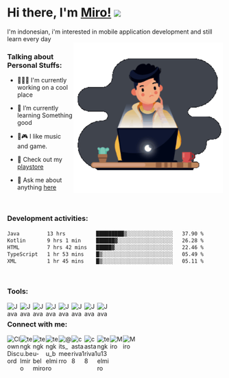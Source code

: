 # Hi there, I'm [Miro!](https://castariva18.github.io/)  <img src="https://github.com/TheDudeThatCode/TheDudeThatCode/blob/master/Assets/Hi.gif" width="29px">

I'm indonesian, i'm interested in mobile application development and still learn every day 
<br>
 <img align="right" alt="GIF" src="https://github.com/castariva18/castariva18/blob/master/animation.gif?raw=true" width="350" height="350" />
 
<h3>Talking about Personal Stuffs:</h3>

- 👨🏽‍💻 I'm currently working on a cool place

- 🌱 I’m currently learning Something good

- 🎹🎮  I like music and game.

- 📱 Check out my [playstore](https://tinyurl.com/suncodeid)

- 💬 Ask me about anything [here](https://github.com/castariva18/castariva18/issues)

<br />
<h3>Development activities:</h3>


<!--START_SECTION:waka-->
```text
Java         13 hrs          █████████▒░░░░░░░░░░░░░░░   37.90 % 
Kotlin       9 hrs 1 min     ██████▓░░░░░░░░░░░░░░░░░░   26.28 % 
HTML         7 hrs 42 mins   █████▓░░░░░░░░░░░░░░░░░░░   22.46 % 
TypeScript   1 hr 53 mins    █▒░░░░░░░░░░░░░░░░░░░░░░░   05.49 % 
XML          1 hr 45 mins    █▒░░░░░░░░░░░░░░░░░░░░░░░   05.11 % 
```
<!--END_SECTION:waka-->

<br/>
<h3>Tools:</h3>
  <img align="left" alt="Java" width="30px" src="https://cdn.iconscout.com/icon/free/png-512/flutter-2038877-1720090.png" />
  <img align="left" alt="Java" width="30px" src="https://cdn4.iconfinder.com/data/icons/logos-3/181/MySQL-128.png" />
  <img align="left" alt="Java" width="30px" src="https://cdn4.iconfinder.com/data/icons/google-i-o-2016/512/google_firebase-2-512.png" />
  <img align="left" alt="Java" width="30px" src="https://2.bp.blogspot.com/-tzm1twY_ENM/XlCRuI0ZkRI/AAAAAAAAOso/BmNOUANXWxwc5vwslNw3WpjrDlgs9PuwQCLcBGAsYHQ/s1600/pasted%2Bimage%2B0.png" />
  <img align="left" alt="Java" width="30px" src="https://upload.wikimedia.org/wikipedia/commons/thumb/9/9a/Visual_Studio_Code_1.35_icon.svg/1024px-Visual_Studio_Code_1.35_icon.svg.png" />
  <img align="left" alt="Java" width="30px" src="https://cdn3.iconfinder.com/data/icons/logos-brands-3/24/logo_brand_brands_logos_adobe_illustrator-512.png" />
  <img align="left" alt="Java" width="30px" src="https://cdn0.iconfinder.com/data/icons/logos-and-brands-adobe/512/3_Xd_Adobe_logo_logos-512.png" />
  <img align="left" alt="Java" width="30px" src="https://miro.medium.com/max/670/0*UTBrDcrJ6SbePBzR" />
<br/>
<h3>Connect with me:</h3>
<a href="https://discord.gg/bhPzjwR">
  <img align="left" alt="Clown Discord" width="30px" src="https://cdn4.iconfinder.com/data/icons/logos-and-brands/512/91_Discord_logo_logos-512.png" />
</a>
<a href="https://www.facebook.com/tengku.belmiro">
  <img align="left" alt="tengku.belmiro" width="30px" src="https://cdn1.iconfinder.com/data/icons/social-media-2285/512/Colored_Facebook3_svg-512.png" />
</a>
<a href="https://www.linkedin.com/in/tengku-belmiro-860a831a0/">
  <img align="left" alt="tengku-belmiro" width="30px" src="https://cdn1.iconfinder.com/data/icons/logotypes/32/square-linkedin-512.png" />
</a>
<a href="https://twitter.com/tengku_belmiro">
  <img align="left" alt="tengku_belmiro" width="30px" src="https://cdn2.iconfinder.com/data/icons/social-media-2285/512/1_Twitter3_colored_svg-512.png" />
</a>
<a href="https://www.instagram.com/its_meerro/">
  <img align="left" alt="@its_meerro" width="30px" src="https://cdn2.iconfinder.com/data/icons/social-media-applications/64/social_media_applications_3-instagram-512.png" />
</a>
<a href="https://dribbble.com/castariva18">
  <img align="left" alt="castariva18" width="30px" src="https://cdn4.iconfinder.com/data/icons/social-media-logos-6/512/89-dribbble-512.png" />
</a>
<a href="https://www.reddit.com/user/castariva18">
  <img align="left" alt="castariva18" width="30px" src="https://cdn3.iconfinder.com/data/icons/2018-social-media-logotypes/1000/2018_social_media_popular_app_logo_reddit-512.png" />
</a>
<a href="mailto:tengku13elmiro@gmail.com">
  <img align="left" alt="tengku13elmiro" width="30px" src="https://cdn2.iconfinder.com/data/icons/social-icons-color/512/gmail-256.png" />
</a>
<a href="https://open.spotify.com/user/tqmm5hzox0ia9ss36x0l24tgs">
  <img align="left" alt="Miro" width="30px" src="https://cdn2.iconfinder.com/data/icons/social-icons-33/128/Spotify-512.png" />
</a>
<a href="https://medium.com/@tengku13elmiro">
  <img align="left" alt="Miro" width="30px" src="https://cdn3.iconfinder.com/data/icons/social-media-black-white-2/512/BW_Medium_glyph_svg-512.png" />
</a>

